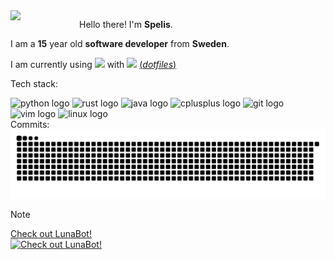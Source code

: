 <img align="left" src="https://avatars.githubusercontent.com/u/152774420?v=4" width=110 />

Hello there! I'm **Spelis**.

I am a **15** year old **software developer** from **Sweden**.

I am currently using <img src="https://gitlab.com/uploads/-/system/project/avatar/30707255/endeavouros-icon.png" width=20 /> with <img src="https://media.tenor.com/XSH2M_OiW9MAAAAj/hyprland-logo.gif" width=20 /> [(*dotfiles*)](https://github.com/spelis/dotfiles)

Tech stack:
<div>
  <img src="https://cdn.jsdelivr.net/gh/devicons/devicon/icons/python/python-original.svg" height="30" alt="python logo"  />
  <img src="https://cdn.jsdelivr.net/gh/devicons/devicon/icons/rust/rust-original.svg" height="30" alt="rust logo"  />
  <img src="https://cdn.jsdelivr.net/gh/devicons/devicon/icons/java/java-original.svg" height="30" alt="java logo"  />
  <img src="https://cdn.jsdelivr.net/gh/devicons/devicon/icons/cplusplus/cplusplus-original.svg" height="30" alt="cplusplus logo"  />
  <img src="https://cdn.jsdelivr.net/gh/devicons/devicon/icons/git/git-original.svg" height="30" alt="git logo"  />
  <img src="https://cdn.jsdelivr.net/gh/devicons/devicon/icons/vim/vim-original.svg" height="30" alt="vim logo"  />
  <img src="https://cdn.jsdelivr.net/gh/devicons/devicon/icons/linux/linux-original.svg" height="30" alt="linux logo"  />
</div>
Commits:
<img src="https://raw.githubusercontent.com/Spelis/Spelis/output/snake.svg" alt="Snake animation" />


> [!NOTE]
> [Check out LunaBot!<br>![Check out LunaBot!](https://github-readme-stats.vercel.app/api/pin?username=spelis&repo=lunabot&theme=dark)](https://github.com/spelis/lunabot)
